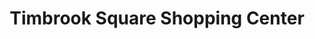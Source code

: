---
title: "Timbrook Square Shopping Center"
url: /lynchburg/timbrook-square-shopping-center/
shop: Einkaufszentrum
---